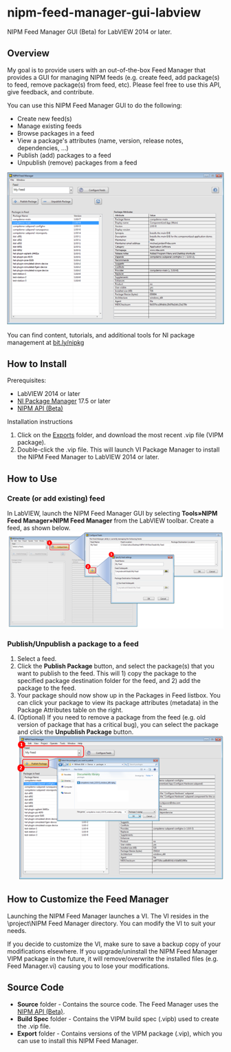 # nipm-feed-manager-gui-labview
NIPM Feed Manager GUI (Beta) for LabVIEW 2014 or later.

## Overview
My goal is to provide users with an out-of-the-box Feed Manager that provides a GUI for managing NIPM feeds (e.g. create feed, add package(s) to feed, remove package(s) from feed, etc).  Please feel free to use this API, give feedback, and contribute.

You can use this NIPM Feed Manager GUI to do the following:
* Create new feed(s)
* Manage existing feeds
* Browse packages in a feed
* View a package's attributes (name, version, release notes, dependencies, ...)
* Publish (add) packages to a feed
* Unpublish (remove) packages from a feed

![alt text](images/nipm-feed-manager-gui-screenshot.png)

You can find content, tutorials, and additional tools for NI package management at [bit.ly/nipkg](http://bit.ly/nipkg)

## How to Install
Prerequisites:
* LabVIEW 2014 or later
* [NI Package Manager](http://www.ni.com/downloads/ni-package-manager) 17.5 or later
* [NIPM API (Beta)](https://github.com/allenh-ni/nipm-api-labview/tree/master/Exports)

Installation instructions
1. Click on the [Exports](https://github.com/allenh-ni/nipm-feed-manager-gui-labview/tree/master/Exports) folder, and download the most recent .vip file (VIPM package).
2. Double-click the .vip file.  This will launch VI Package Manager to install the NIPM Feed Manager to LabVIEW 2014 or later.

## How to Use
### Create (or add existing) feed
In LabVIEW, launch the NIPM Feed Manager GUI by selecting **Tools»NIPM Feed Manager»NIPM Feed Manager** from the LabVIEW toolbar.
Create a feed, as shown below.
![alt text](images/feed-manager-gui-create-new-feed-workflow.png)

### Publish/Unpublish a package to a feed
1. Select a feed.
2. Click the **Publish Package** button, and select the package(s) that you want to publish to the feed. This will 1) copy the package to the specified package destination folder for the feed, and 2) add the package to the feed.
3. Your package should now show up in the Packages in Feed listbox. You can click your package to view its package attributes (metadata) in the Package Attributes table on the right.
4. (Optional) If you need to remove a package from the feed (e.g. old version of package that has a critical bug), you can select the package and click the **Unpublish Package** button.
![alt text](images/feed-manager-gui-publish-feed-workflow.png)

## How to Customize the Feed Manager
Launching the NIPM Feed Manager launches a VI. The VI resides in the <labview>\project\NIPM Feed Manager directory. You can modify the VI to suit your needs.

If you decide to customize the VI, make sure to save a backup copy of your modifications elsewhere.  If you upgrade/uninstall the NIPM Feed Manager VIPM package in the future, it will remove/overwrite the installed files (e.g. Feed Manager.vi) causing you to lose your modifications.

## Source Code
* **Source** folder - Contains the source code.  The Feed Manager uses the [NIPM API (Beta)](https://github.com/allenh-ni/nipm-api-labview/tree/master/Exports).
* **Build Spec** folder - Contains the VIPM build spec (.vipb) used to create the .vip file.
* **Export** folder - Contains versions of the VIPM package (.vip), which you can use to install this NIPM Feed Manager.
